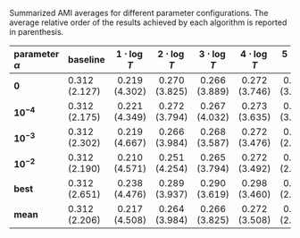 Summarized AMI averages for different parameter configurations. The average relative order of the results achieved by each algorithm is reported in parenthesis.

| **parameter $\alpha$**   | **baseline**  | **$1\cdot \log{T}$** | **$2\cdot \log{T}$** | **$3\cdot \log{T}$** | **$4\cdot \log{T}$** | **$5\cdot \log{T}$** |
|:--------------|:--------------|:-----------------------------:|:-----------------------------:|:-----------------------------:|:-----------------------------:|:-----------------------------:|
| **$0$**       | 0.312 (2.127) | 0.219 (4.302)                 | 0.270 (3.825)                 | 0.266 (3.889)                 | 0.272 (3.746)                 | 0.280 (3.111)                 |
| **$10^{-4}$** | 0.312 (2.175) | 0.221 (4.349)                 | 0.272 (3.794)                 | 0.267 (4.032)                 | 0.273 (3.635)                 | 0.282 (3.016)                 |
| **$10^{-3}$** | 0.312 (2.302) | 0.219 (4.667)                 | 0.266 (3.984)                 | 0.268 (3.587)                 | 0.272 (3.476)                 | 0.283 (2.984)                 |
| **$10^{-2}$** | 0.312 (2.190) | 0.210 (4.571)                 | 0.251 (4.254)                 | 0.265 (3.794)                 | 0.272 (3.492)                 | 0.286 (2.698)                 |
| **best**      | 0.312 (2.651) | 0.238 (4.476)                 | 0.289 (3.937)                 | 0.290 (3.619)                 | 0.298 (3.460)                 | 0.310 (2.857)                 |
| **mean**      | 0.312 (2.206) | 0.217 (4.508)                 | 0.264 (3.984)                 | 0.266 (3.825)                 | 0.272 (3.508)                 | 0.283 (2.968)                 |
